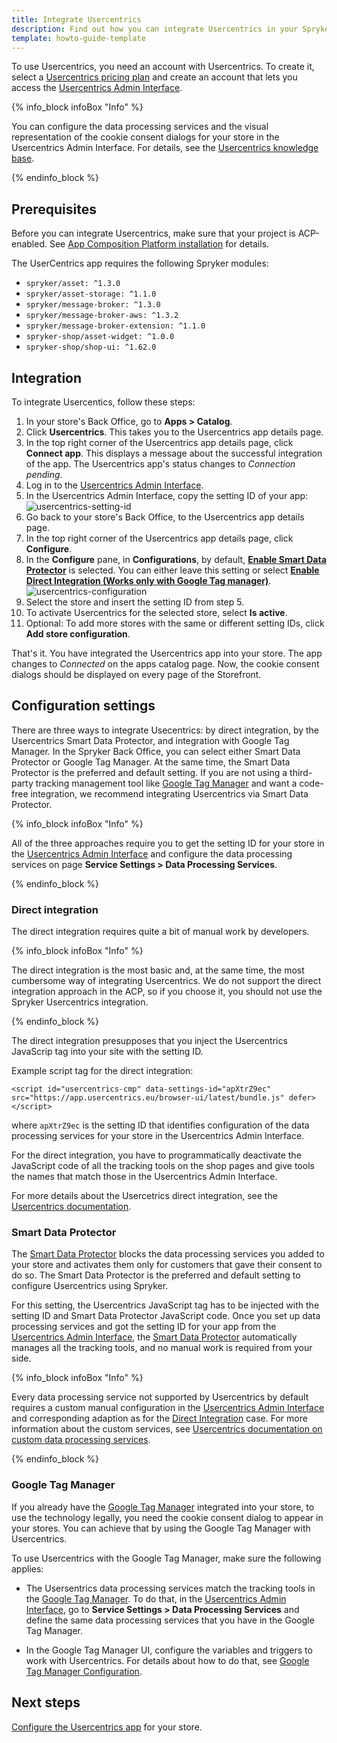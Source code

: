 ```yaml
---
title: Integrate Usercentrics
description: Find out how you can integrate Usercentrics in your Spryker shop
template: howto-guide-template
---
```


To use Usercentrics, you need an account with Usercentrics. To create it, select a [Usercentrics pricing plan](https://usercentrics.com/pricing/) and create an account that lets you access the [Usercentrics Admin Interface](https://admin.usercentrics.eu/).

{% info_block infoBox "Info" %}

You can configure the data processing services and the visual representation of the cookie consent dialogs for your store in the Usercentrics Admin Interface. For details, see the [Usercentrics knowledge base](https://usercentrics.atlassian.net/servicedesk/customer/portals).

{% endinfo_block %}

## Prerequisites

Before you can integrate Usercentrics, make sure that your project is ACP-enabled. See [App Composition Platform installation](/docs/acp/user/app-composition-platform-installation.html) for details.

The UserCentrics app requires the following Spryker modules:

* `spryker/asset: ^1.3.0`
* `spryker/asset-storage: ^1.1.0`
* `spryker/message-broker: ^1.3.0`
* `spryker/message-broker-aws: ^1.3.2`
* `spryker/message-broker-extension: ^1.1.0`
* `spryker-shop/asset-widget: ^1.0.0`
* `spryker-shop/shop-ui: ^1.62.0`

## Integration

To integrate Usercentics, follow these steps:

1. In your store's Back Office, go to **Apps&nbsp;<span aria-label="and then">></span> Catalog**.
2. Click **Usercentrics**.
   This takes you to the Usercentrics app details page.
3. In the top right corner of the Usercentrics app details page, click **Connect app**.
   This displays a message about the successful integration of the app. The Usercentrics app's status changes to *Connection pending*.   
4. Log in to the [Usercentrics Admin Interface](https://admin.usercentrics.eu/).
5. In the Usercentrics Admin Interface, copy the setting ID of your app:
   ![usercentrics-setting-id](https://spryker.s3.eu-central-1.amazonaws.com/docs/aop/user/apps/usercentrics/usercentrics-setting-id.png)
6. Go back to your store's Back Office, to the Usercentrics app details page.
7. In the top right corner of the Usercentrics app details page, click **Configure**.
8. In the **Configure** pane, in **Configurations**, by default, **[Enable Smart Data Protector](#smart-data-protector)** is selected. You can either leave this setting or select **[Enable Direct Integration (Works only with Google Tag manager)](#google-tag-manager)**.
![usercentrics-configuration](https://spryker.s3.eu-central-1.amazonaws.com/docs/pbc/all/usercentrics/usercentrics/integrate-usercentrics/usercentrics-configuration.png)
9. Select the store and insert the setting ID from step 5.
10. To activate Usercentrics for the selected store, select **Is active**.
11. Optional: To add more stores with the same or different setting IDs, click **Add store configuration**.

That's it. You have integrated the Usercentrics app into your store. The app changes to *Connected* on the apps catalog page. Now, the cookie consent dialogs should be displayed on every page of the Storefront.

## Configuration settings

There are three ways to integrate Usecentrics: by direct integration, by the Usercentrics Smart Data Protector, and integration with Google Tag Manager. In the Spryker Back Office, you can select either Smart Data Protector or Google Tag Manager. At the same time, the Smart Data Protector is the preferred and default setting. If you are not using a third-party tracking management tool like [Google Tag Manager](https://developers.google.com/tag-platform/tag-manager) and want a code-free integration, we recommend integrating Usercentrics via Smart Data Protector.

{% info_block infoBox "Info" %}

All of the three approaches require you to get the setting ID for your store in the [Usercentrics Admin Interface](https://admin.usercentrics.eu/) and configure the data processing services on page **Service Settings&nbsp;<span aria-label="and then">></span> Data Processing Services**.

{% endinfo_block %}

### Direct integration

The direct integration requires quite a bit of manual work by developers.

{% info_block infoBox "Info" %}

The direct integration is the most basic and, at the same time, the most cumbersome way of integrating Usercentrics. We do not support the direct integration approach in the ACP, so if you choose it, you should not use the Spryker Usercentrics integration.

{% endinfo_block %}

The direct integration presupposes that you inject the Usercentrics JavaScrip tag into your site with the setting ID.

Example script tag for the direct integration:

```
<script id="usercentrics-cmp" data-settings-id="apXtrZ9ec" src="https://app.usercentrics.eu/browser-ui/latest/bundle.js" defer></script>
```

where `apXtrZ9ec` is the setting ID that identifies configuration of the data processing services for your store in the Usercentrics Admin Interface.

For the direct integration, you have to programmatically deactivate the JavaScript code of all the tracking tools on the shop pages and give tools the names that match those in the Usercentrics Admin Interface.

For more details about the Usercetrics direct integration, see the [Usercentrics documentation](https://docs.usercentrics.com/#/direct-implementation-guide).

### Smart Data Protector

The [Smart Data Protector](https://docs.usercentrics.com/#/smart-data-protector) blocks the data processing services you added to your store and activates them only for customers that gave their consent to do so. The Smart Data Protector is the preferred and default setting to configure Usercentrics using Spryker.

For this setting, the Usercentrics JavaScript tag has to be injected with the setting ID and Smart Data Protector JavaScript code. Once you set up data processing services and got the setting ID for your app from the [Usercentrics Admin Interface](https://admin.usercentrics.eu/), the [Smart Data Protector](https://docs.usercentrics.com/#/smart-data-protector) automatically manages all the tracking tools, and no manual work is required from your side.

{% info_block infoBox "Info" %}

Every data processing service not supported by Usercentrics by default requires a custom manual configuration in the [Usercentrics Admin Interface](https://admin.usercentrics.eu/) and corresponding adaption as for the [Direct Integration](#direct-integration) case. For more information about the custom services, see [Usercentrics documentation on custom data processing services](https://usercentrics.atlassian.net/servicedesk/customer/portal/2/article/185794627).

{% endinfo_block %}

### Google Tag Manager

If you already have the [Google Tag Manager](https://developers.google.com/tag-platform/tag-manager) integrated into your store, to use the technology legally, you need the cookie consent dialog to appear in your stores. You can achieve that by using the Google Tag Manager with Usercentrics.

To use Usercentrics with the Google Tag Manager, make sure the following applies:

- The Usersentrics data processing services match the tracking tools in the [Google Tag Manager](https://developers.google.com/tag-platform/tag-manager). To do that, in the [Usercentrics Admin Interface](https://admin.usercentrics.eu/), go to **Service Settings&nbsp;<span aria-label="and then">></span> Data Processing Services** and define the same data processing services that you have in the Google Tag Manager.

- In the Google Tag Manager UI, configure the variables and triggers to work with Usercentrics. For details about how to do that, see [Google Tag Manager Configuration](https://docs.usercentrics.com/#/browser-sdk-google-tag-manager-configuration).

## Next steps

[Configure the Usercentrics app](/docs/pbc/all/usercentrics/configure-usercentrics.html) for your store.
